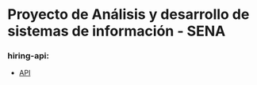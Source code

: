 
# Proyecto de Análisis y desarrollo de sistemas de información - SENA 

### hiring-api:
- [API](../main/api)

